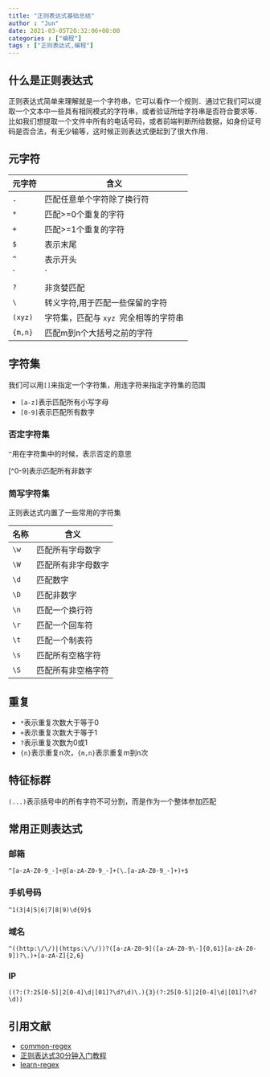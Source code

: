 ```yaml
---
title: "正则表达式基础总结"
author : "Jun"
date: 2021-03-05T20:32:06+08:00
categories : ["编程"]
tags : ["正则表达式,编程"]
---
```

## 什么是正则表达式
正则表达式简单来理解就是一个字符串，它可以看作一个规则．通过它我们可以提取一个文本中一些具有相同模式的字符串，或者验证所给字符串是否符合要求等．
比如我们想提取一个文件中所有的电话号码，或者前端判断所给数据，如身份证号码是否合法，有无少输等，这时候正则表达式便起到了很大作用．

## 元字符

| 元字符  | 含义                                  |
| ------- | ------------------------------------- |
| `.`     | 匹配任意单个字符除了换行符            |
| `*`     | 匹配>=0个重复的字符                   |
| `+`     | 匹配>=1个重复的字符                   |
| `$`     | 表示末尾                              |
| `^`     | 表示开头                              |
| `|`     | 或运算符，匹配符号前或后的字符        |
| `?`     | 非贪婪匹配                            |
| `\`     | 转义字符,用于匹配一些保留的字符       |
| `(xyz)` | 字符集，匹配与 `xyz `完全相等的字符串 |
|`{m,n}`|匹配m到n个大括号之前的字符|



## 字符集

我们可以用`[]`来指定一个字符集，用连字符来指定字符集的范围

- `[a-z]`表示匹配所有小写字母
- `[0-9]`表示匹配所有数字

### 否定字符集

`^`用在字符集中的时候，表示否定的意思

[^0-9]表示匹配所有非数字

### 简写字符集

正则表达式内置了一些常用的字符集

| 名称 | 含义               |
| ---- | ------------------ |
| `\w` | 匹配所有字母数字   |
| `\W` | 匹配所有非字母数字 |
| `\d` | 匹配数字           |
| `\D` | 匹配非数字         |
| `\n` | 匹配一个换行符     |
| `\r` | 匹配一个回车符     |
| `\t` | 匹配一个制表符     |
| `\s` | 匹配所有空格字符   |
| `\S` | 匹配所有非空格字符 |





## 重复

- `*`表示重复次数大于等于0
- `+`表示重复次数大于等于1
- `?`表示重复次数为0或1
- `{n}`表示重复n次，`{m,n}`表示重复m到n次



## 特征标群

`(...)`表示括号中的所有字符不可分割，而是作为一个整体参加匹配



## 常用正则表达式

### 邮箱

```
^[a-zA-Z0-9_-]+@[a-zA-Z0-9_-]+(\.[a-zA-Z0-9_-]+)+$
```

### 手机号码

```
^1(3|4|5|6|7|8|9)\d{9}$
```

### 域名

```
^((http:\/\/)|(https:\/\/))?([a-zA-Z0-9]([a-zA-Z0-9\-]{0,61}[a-zA-Z0-9])?\.)+[a-zA-Z]{2,6}
```

### IP

```
((?:(?:25[0-5]|2[0-4]\d|[01]?\d?\d)\.){3}(?:25[0-5]|2[0-4]\d|[01]?\d?\d))
```



## 引用文献

- [common-regex](https://github.com/cdoco/common-regex)
- [正则表达式30分钟入门教程](https://deerchao.cn/tutorials/regex/regex.htm)
- [learn-regex](https://github.com/ziishaned/learn-regex/blob/master/translations/README-cn.md#21-%E7%82%B9%E8%BF%90%E7%AE%97%E7%AC%A6-)

